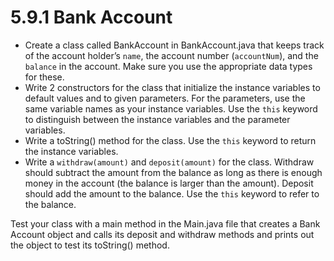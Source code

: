 # 5.9.1 Bank Account
- Create a class called BankAccount in BankAccount.java that keeps track of the account holder’s `name`, the account number (`accountNum`), and the `balance` in the account. Make sure you use the appropriate data types for these.
- Write 2 constructors for the class that initialize the instance variables to default values and to given parameters. For the parameters, use the same variable names as your instance variables. Use the `this` keyword to distinguish between the instance variables and the parameter variables.
- Write a toString() method for the class. Use the `this` keyword to return the instance variables.
- Write a `withdraw(amount)` and `deposit(amount)` for the class. Withdraw should subtract the amount from the balance as long as there is enough money in the account (the balance is larger than the amount). Deposit should add the amount to the balance. Use the `this` keyword to refer to the balance.

Test your class with a main method in the Main.java file that creates a Bank Account object and calls its deposit and withdraw methods and prints out the object to test its toString() method.